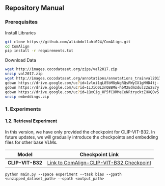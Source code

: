 ## Repository Manual

### Prerequisites

Install Libraries
```bash
git clone https://github.com/aliabdollahi024/ComAlign.git
cd ComAlign
pip install -r requirements.txt
```

Download Data

```bash
wget http://images.cocodataset.org/zips/val2017.zip
unzip val2017.zip
wget http://images.cocodataset.org/annotations/annotations_trainval2017.zip
gdown https://drive.google.com/uc?id=1vloi1qL85bM8yNgRQsRWyIX1gMHD4tj-
gdown https://drive.google.com/uc?id=1LJiC0LznQBBMu-hbM2Edmzdul22u2E7y
gdown https://drive.google.com/uc?id=1QxCig_UP5fCORMeCeNRtrycktZHXQOvS
unzip embeddings.zip
```


### 1. **Experiments**

#### 1.2. **Retrieval Experiment**

In this version, we have only provided the checkpoint for CLIP-VIT-B32. In future updates, we will gradually introduce the checkpoints and embedding files for other base VLMs.

 Model             | Checkpoint Link                                |
|-------------------|------------------------------------------------|
| **CLIP-VIT-B32**   | [Link to ComAlign-CLIP-VIT-B32 Checkpoint](https://drive.google.com/file/d/1QxCig_UP5fCORMeCeNRtrycktZHXQOvS/view?usp=sharing)        |


```
python main.py --space experiment --task bias --gpath <unzipped_dataset_path> --opath <output_path>
```


